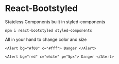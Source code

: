 # React-Bootstyled

Stateless Components built in styled-components

```
npm i react-bootstyled styled-components
```

All in your hand to change color and size

```
<Alert bg="#f00" c="#fff"> Danger </Alert>

<Alert bg="red" c="white" p="5px"> Danger </Alert>
```
